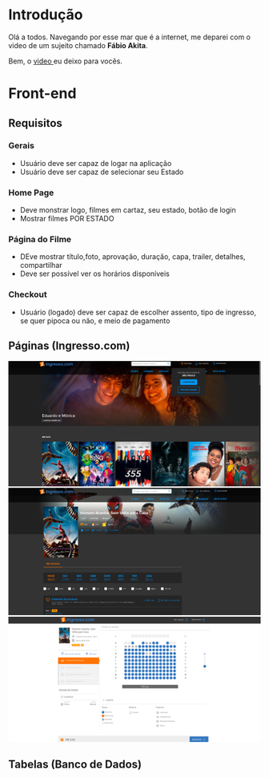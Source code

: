 # Introdução

Olá a todos. Navegando por esse mar que é a internet, me deparei com o video de um sujeito chamado <b> Fábio Akita</b>.

Bem, o <a href="https://www.youtube.com/watch?v=0TMr8rsmU-k"> video </a> eu deixo para vocês.

# Front-end

## Requisitos

### Gerais

- Usuário deve ser capaz de logar na aplicação
- Usuário deve ser capaz de selecionar seu Estado

### Home Page

- Deve monstrar logo, filmes em cartaz, seu estado, botão de login
- Mostrar filmes POR ESTADO

### Página do Filme

- DEve mostrar título,foto, aprovação, duração, capa, trailer, detalhes, compartilhar
- Deve ser possível ver os horários disponíveis

### Checkout

- Usuário (logado) deve ser capaz de escolher assento, tipo de ingresso, se quer pipoca ou não, e meio de pagamento

## Páginas (Ingresso.com)

<img src="./assets/home.png">
<img src="./assets/filme-page.png">
<img src="./assets/checkout.png">

## Tabelas (Banco de Dados)
